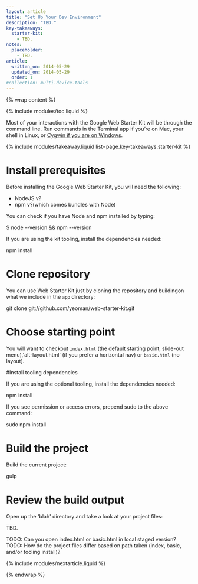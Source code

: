 ```yaml
---
layout: article
title: "Set Up Your Dev Environment"
description: "TBD."
key-takeaways:
  starter-kit:
    - TBD.
notes:
  placeholder: 
    - TBD.
article:
  written_on: 2014-05-29
  updated_on: 2014-05-29
  order: 1
#collection: multi-device-tools
---
```


{% wrap content %}

{% include modules/toc.liquid %}

Most of your interactions with the Google Web Starter Kit will be
through the command line.
Run commands in the Terminal app if you’re on Mac, your shell in Linux,
or <a href="http://www.cygwin.com/">Cygwin if you are on Windows</a>.

{% include modules/takeaway.liquid list=page.key-takeaways.starter-kit %}

# Install prerequisites

Before installing the Google Web Starter Kit,
you will need the following:

* NodeJS v?
* npm v?(which comes bundles with Node)

You can check if you have Node and npm installed by typing:

$ node --version && npm --version

If you are using the kit tooling,
install the dependencies needed:

npm install

# Clone repository

You can use Web Starter Kit just by cloning the repository and buildingon what we include in the `app` directory:

git clone git://github.com/yeoman/web-starter-kit.git

# Choose starting point

You will want to checkout `index.html` (the default starting point, slide-out menu),'alt-layout.html' (if you prefer a horizontal nav) or `basic.html` (no layout).

#Install tooling dependencies

If you are using the optional tooling,
install the dependencies needed:

npm install

If you see permission or access errors,
prepend sudo to the above command:

sudo npm install

# Build the project

Build the current project:

gulp

# Review the build output

Open up the 'blah' directory and take a look at your project files:

TBD.

TODO: Can you open index.html or basic.html in local staged version?
TODO: How do the project files differ based on path taken (index, basic,
and/or tooling install)?

{% include modules/nextarticle.liquid %}

{% endwrap %}
